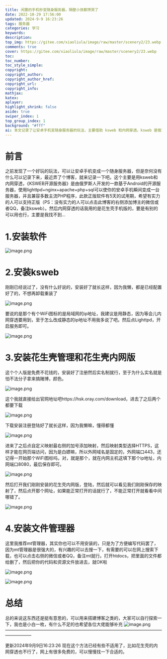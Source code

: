 ```yaml
---
title: 闲置的手机秒变随身服务器，隔壁小孩都馋哭了
date: 2022-10-29 17:56:00
updated: 2024-9-9 16:23:26
tags: 服务器
categories: 学习
keywords: 
description:
top_img: https://gitee.com/xiaoliula/image/raw/master/scenery2/23.webp
comments: true
cover: https://gitee.com/xiaoliula/image/raw/master/scenery2/23.webp
toc:
toc_number:
toc_style_simple:
copyright:
copyright_author:
copyright_author_href:
copyright_url:
copyright_info:
mathjax:
katex:
aplayer:
highlight_shrink: false
aside: true
swiper_index: 1
top_group_index: 1
background: "#fff"
ai: 本文记录了让安卓手机变随身服务器的玩法，主要借助 ksweb 和内网穿透。ksweb 是俄罗斯人开发的基于 Android 的开源服务器，用 lighttpd+nginx+apache+php+sql 可将安卓手机变成服务器，正版有 5 天试用期。内网穿透使用花生壳手机版。具体步骤包括安装软件，安装 ksweb 后设置局域网静态 ip 地址并开启 Lighttpd 服务；安装花生壳管理和花生壳内网版（个人版免费需实名），在花生壳管理添加自定义映射（映射类型选 HTTPS，外网端口 443，内网主机填局域网 ip 地址，内网端口 8080），登录花生壳内网版查看映射网址能否正常打开；还可安装 mt 管理器方便编写代码，删除 htdocs 文件并放入代码和资源文件。该玩法可用于搭建博客等，作者表示自己是小白，也提到 2024 年 9 月 9 日更新信息，称此方法部分已不适用，花生壳内网穿透不可用，可找网上免费的合适工具 。
---
```


# 前言
之前发现了一个好玩的玩法，可以让安卓手机变成一个随身服务器，但是奈何没有什么可以记录下来，最近弄了个博客，就来记录一下吧。这个主要是用ksweb和内网穿透，《KSWEB开源服务器》是由俄罗斯人开发的一款基于Android的开源服务器，使用lighttpd+nginx+apache+php+sql可以使你的安卓手机瞬间变成一台服务器，并且兼容多数主流PHP程序，此款正版软件有5天的试用期，希望有实力的人可以支持正版（PS：没有实力的人可以点击此博客的右侧添加博主的微信或者QQ，备注ksweb）。然后内网穿透的话我用的是花生壳手机版的，要是有别的可以用也行，主要是我找不到...
# 1.安装软件

![image.png](https://img.onew.us.kg/file/1741441073238_11725869800347500.png)

# 2.安装ksweb
刚刚已经说过了，没有什么好说的，安装好了就长这样，因为我懒，都是已经配置好了的，不想再卸载重装了

![image.png](https://img.onew.us.kg/file/1741441059656_11725869831180786.png)

要说的是那个有个WiFi图标的是局域网的ip地址，我建议是用静态，因为等会儿内网穿透要用到，至于怎么改成静态的ip地址不用我多说了吧。然后点Lighttpd，开启服务即可。

![image.png](https://img.onew.us.kg/file/1741441055788_11725869857097740.png)

# 3.安装花生壳管理和花生壳内网版
这个个人版是免费不花钱的，安装好了注册然后实名制就行，至于为什么实名就是怕不法分子拿来搞赌博，颜色。

![image.png](https://img.onew.us.kg/file/1741441057920_11725869887518664.png)

这个我就直接给出官网地址吧https://hsk.oray.com/download，进去了之后两个都要下载

![image.png](https://img.onew.us.kg/file/1741441193290_11725869908809152.png)

下载安装注册登陆好了就长这样，因为我懒嘛，懂得都懂

![image.png](https://img.onew.us.kg/file/1741441200393_11725869966014891.png)

进来了之后点自定义映射最右侧的加号添加映射，然后映射类型选择HTTPS，这样才能在网页端访问，因为是白嫖嘛，所以外网域名是固定的，外网端口443，还记得一开始那个WiFi图标吗，对，就是那个，就在内网主机这填下那个ip地址，内网端口8080，最后保存即可。

![image.png](https://img.onew.us.kg/file/1741441191439_11725869998335254.png)

然后打开我们刚刚安装的花生壳内网版，登陆，然后就可以看见我们刚刚保存的映射了，然后点开那个网址，如果能正常打开的话就行了，不能正常打开就看看中间哪错了。

![image.png](https://img.onew.us.kg/file/1741441279466_11725870015839840.png)

# 4.安装文件管理器
这里我推荐mt管理器，其实你也可以不用安装的，只是为了方便编写代码罢了，因为mt管理器是很强大的，有兴趣的可以去搜一下，有需要的可以在网上搜索下载，也可以点击右侧的微信或者QQ，备注mt就行。打开htdocs，把里面的文件都给删了，然后把你的代码和资源文件放进去，就OK啦

![image.png](https://img.onew.us.kg/file/1741441287051_11725870052632664.png)

![image.png](https://img.onew.us.kg/file/1741441301058_1172587006745630.png)

# 总结

总的来说这东西还是挺有意思的，可以用来搭建博客之类的，大家可以自行探索一下，我也是小白一枚，有什么不足的也希望各位大佬能够补充
![image.png](https://img.onew.us.kg/file/1741441292532_1172587009781194.png)
——————————————————————————————————————————

更新2024年9月9日16:23:26
现在这个方法已经有些不适用了，比如花生壳的内网穿透也不行了，网上有很多免费的，可以慢慢找一下合适的。